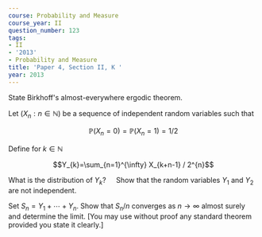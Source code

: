 ```yaml
---
course: Probability and Measure
course_year: II
question_number: 123
tags:
- II
- '2013'
- Probability and Measure
title: 'Paper 4, Section II, K '
year: 2013
---
```




State Birkhoff's almost-everywhere ergodic theorem.

Let $\left(X_{n}: n \in \mathbb{N}\right)$ be a sequence of independent random variables such that

$$\mathbb{P}\left(X_{n}=0\right)=\mathbb{P}\left(X_{n}=1\right)=1 / 2$$

Define for $k \in \mathbb{N}$

$$Y_{k}=\sum_{n=1}^{\infty} X_{k+n-1} / 2^{n}$$

What is the distribution of $Y_{k} ? \quad$ Show that the random variables $Y_{1}$ and $Y_{2}$ are not independent.

Set $S_{n}=Y_{1}+\cdots+Y_{n}$. Show that $S_{n} / n$ converges as $n \rightarrow \infty$ almost surely and determine the limit. [You may use without proof any standard theorem provided you state it clearly.]